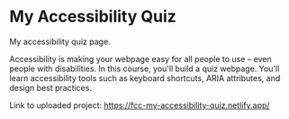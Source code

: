 # My Accessibility Quiz

My accessibility quiz page.

Accessibility is making your webpage easy for all people to use – even people with disabilities.
In this course, you'll build a quiz webpage. You'll learn accessibility tools such as keyboard shortcuts, ARIA attributes, and design best practices.

Link to uploaded project: https://fcc-my-accessibility-quiz.netlify.app/

